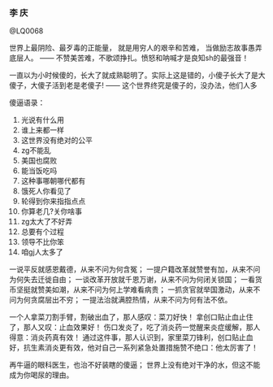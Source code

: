 ### 李 庆
@LQ0068

世界上最阴险、最歹毒的正能量，
就是用穷人的艰辛和苦难，
当做励志故事愚弄底层人。
—— 不赞美苦难，不歌颂挣扎。愤怒和呐喊才是良知sh的最强音！

一直以为小时候傻的，长大了就成熟聪明了。实际上这是错的，小傻子长大了是大傻子，大傻子活到老是老傻子!
—— 这个世界终究是傻子的，没办法，他们人多

傻逼语录：
1. 光说有什么用
2. 谁上来都一样
3. 这世界没有绝对的公平
4. zg不能乱
5. 美国也腐败
6. 能当饭吃吗
7. 这种事哪朝哪代都有
8. 饿死人你看见了
9. 轮得到你来指指点点
10. 你算老几?关你啥事
11. zg太大了不好弄
12. 总要有个过程
13. 领导不比你笨
14. 咱gj人太多了

一说平反就感恩戴德，从来不问为何含冤；
一提户籍改革就赞誉有加，从来不问为何失去迁徙自由；
一谈改革开放就千恩万谢，从来不问为何闭关锁国；
一看货币坚挺就赞美如潮，从来不问为何上学难看病贵；
一抓贪官就举国激动，从来不问为何贪腐层出不穷；
一提法治就满腔热情，从来不问为何有法不依。

一个人拿菜刀割手臂，割破出血了，那人感叹：菜刀好快！
拿创口贴止血止住了，那人又叹：止血效果好！
伤口发炎了，吃了消炎药一觉醒来炎症缓解，那人得意：消炎药真有效！
通过这件事，那人认识到，家里菜刀锋利，创口贴止血好，抗生素消炎更有效，他对自己一系列紧急处置措施赞不绝口：他太厉害了！

再牛逼的眼科医生，也治不好装瞎的傻逼；
世界上没有绝对干净的水，但这不能成为你喝尿的理由。
